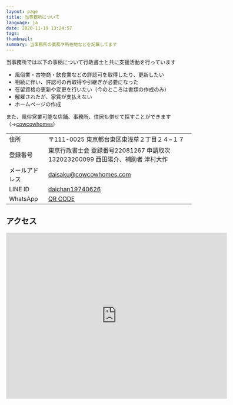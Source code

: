 ```yaml
---
layout: page
title: 当事務所について
language: ja
date: 2020-11-19 13:24:57
tags:
thumbnail:
summary: 当事務所の業務や所在地などを記載してます
---
```

当事務所では以下の事柄について行政書士と共に支援活動を行っています
* 風俗業・古物商・飲食業などの許認可を取得したり、更新したい
* 相続に伴い、許認可の再取得や引継ぎが必要になった
* 在留資格の更新や変更を行いたい（今のところは書類の作成のみ）
* 解雇されたが、家賃が支払えない
* ホームページの作成

また、風俗営業可能な店舗、事務所、住居も併せて探すことができます（→[cowcowhomes](https://www.cowcowhomes.com/)）

|    |    |
| ---- | ---- |
|  住所  |  〒111-0025 東京都台東区東浅草２丁目２４−１７  |
|  登録番号  |  東京行政書士会 登録番号22081267 申請取次 132023200099 西田陽介、補助者 津村大作  |
|  メールアドレス  |  [daisaku@cowcowhomes.com](mailto:daisaku@cowcowhomes.com)  |
|  LINE ID  |  [daichan19740626](https://line.me/ti/p/daichan19740626)  |
|  WhatsApp |  [QR CODE](https://wa.me/qr/KLSJ6JJ7Z277L1)  |


## アクセス
<iframe src="https://www.google.com/maps/embed?pb=!1m18!1m12!1m3!1d3239.0648183045996!2d139.79760191526!3d35.724624380184196!2m3!1f0!2f0!3f0!3m2!1i1024!2i768!4f13.1!3m3!1m2!1s0x60188eeef5223ba1%3A0x55c97367f17381df!2z44CSMTExLTAwMjUg5p2x5Lqs6YO95Y-w5p2x5Yy65p2x5rWF6I2J77yS5LiB55uu77yS77yU4oiS77yR77yXIOOBteOBmOOCs-ODvOODnQ!5e0!3m2!1sja!2sjp!4v1548125976549" width="600" height="450" frameborder="0" style="border:0" allowfullscreen="" ></iframe>
